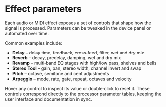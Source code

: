 # Effect parameters

Each audio or MIDI effect exposes a set of controls that shape how the signal is processed. Parameters can be tweaked in the device panel or automated over time.

Common examples include:

- **Delay** – delay time, feedback, cross‑feed, filter, wet and dry mix
- **Reverb** – decay, predelay, damping, wet and dry mix
- **Revamp** – multi‑band EQ stages with high/low pass, shelves and bells
- **Stereo Tool** – gain, pan, stereo width, channel invert and swap
- **Pitch** – octave, semitone and cent adjustments
- **Arpeggio** – mode, rate, gate, repeat, octaves and velocity

Hover any control to inspect its value or double‑click to reset it. These controls correspond directly to the processor parameter tables, keeping the user interface and documentation in sync.
